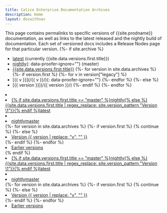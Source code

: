 ```yaml
---
title: Calico Enterprise Documentation Archives
description: Home
layout: docwithnav
---
```

This page contains permalinks to specific versions of {{site.prodname}} documentation, as well as links to the latest released
and the nightly build of documentation. Each set of versioned docs includes a Release Nodes page for that particular
version.
{%- if site.archive %}
- [latest](/) (currently {{site.data.versions.first.title}})
- [nightly](/master/){: data-proofer-ignore=""} (master)
- [{{site.data.versions.first.title}}](/{{page.version}})
{%- for version in site.data.archives %}
{%- if version.first %}
    {%- for v in version["legacy"] %}
- [{{ v }}](/{{ v }}/){: data-proofer-ignore=""}
    {%- endfor %}
{%- else %}
- [{{ version }}](/{{ version }}/)
{%- endif %}
{%- endfor %}

<div id="release-list" class="hidden" markdown="0">
    <li><a href="/"><li><a href="/">{% if site.data.versions.first.title == "master" %}nightly{% else %}{{site.data.versions.first.title | regex_replace: site.version_pattern,"Version \1"}}{% endif %}<span class="badge release-badge latest">latest</span></a></li>
    <li role="separator" class="divider"></li>
    <li><a href="/master">nightly<span class="badge release-badge nightly">master</span></a></li>
    {%- for version in site.data.archives %}
        {%- if version.first %}
        {% continue %}
        {%- else %}
        <li><a href="/{{ version }}">Version {{ version | replace: "v", ""  }}</a></li>
        {%- endif %}
    {%- endfor %}
    <li><a href="/releases">Earlier versions</a></li>
</div>
{% endif %}
<div id="release-list" class="hidden" markdown="0" data-proofer-ignore>
    <li><a href="/">{% if site.data.versions.first.title == "master" %}nightly{% else %}{{site.data.versions.first.title | regex_replace: site.version_pattern,"Version \1"}}{% endif %}<span class="badge release-badge latest">latest</span></a></li>
    <li role="separator" class="divider"></li>
    <li><a href="/master">nightly<span class="badge release-badge nightly">master</span></a></li>
    {%- for version in site.data.archives %}
        {%- if version.first %}
        {% continue %}
        {%- else %}
        <li><a href="/{{ version }}/">Version {{ version | replace: "v", ""  }}</a></li>
        {%- endif %}
    {%- endfor %}
    <li><a href="/releases">Earlier versions</a></li>
</div>
